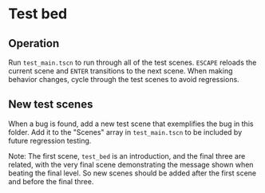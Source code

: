 # Test bed

## Operation

Run `test_main.tscn` to run through all of the test scenes. `ESCAPE`
reloads the current scene and `ENTER` transitions to the next scene.
When making behavior changes, cycle through the test scenes to avoid
regressions.

## New test scenes

When a bug is found, add a new test scene that exemplifies the bug in
this folder. Add it to the "Scenes" array in `test_main.tscn` to be
included by future regression testing.

Note: The first scene, `test_bed` is an introduction, and the final
three are related, with the very final scene demonstrating the message
shown when beating the final level. So new scenes should be added after
the first scene and before the final three.
